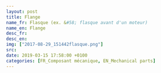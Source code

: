 ```yaml
---
layout: post
title: Flange
name_fr: Flasque (ex. &#58; flasque avant d'un moteur)
name_en: Flange
desc_fr: 
desc_en: 
img: ["2017-08-29_151442flasque.png"]
src: 
date: 2019-03-15 17:58:00 +0100
categories: [FR_Composant mécanique, EN_Mechanical parts]
---
```

